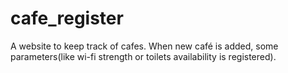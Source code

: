# cafe_register
A website to keep track of cafes. When new café is added, some parameters(like wi-fi strength or toilets availability is registered).
